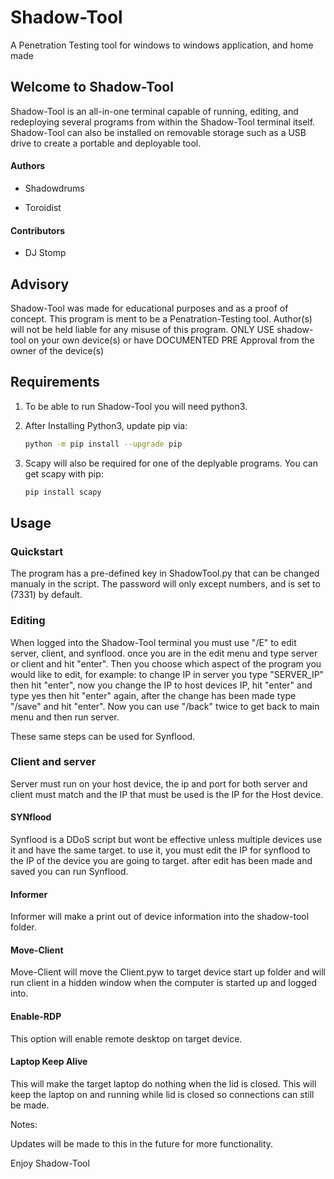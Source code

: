 # Shadow-Tool

A Penetration Testing tool for windows to windows application, and home made



## Welcome to Shadow-Tool


Shadow-Tool is an all-in-one terminal capable of running, editing, and redeploying several programs from within the Shadow-Tool terminal itself. Shadow-Tool can also be installed on removable storage such as a USB drive to create a portable and deployable tool.



#### Authors

- Shadowdrums

- Toroidist

#### Contributors

- DJ Stomp


## Advisory

Shadow-Tool was made for educational purposes and as a proof of concept. This program is 
ment to be a Penatration-Testing tool. Author(s) will not be held liable for any misuse
of this program. ONLY USE shadow-tool on your own device(s) or have DOCUMENTED PRE Approval from the owner of the device(s)



## Requirements

1. To be able to run Shadow-Tool you will need python3.

2. After Installing Python3, update pip via: 
   ```sh
   python -m pip install --upgrade pip
   ```

3. Scapy will also be required for one of the deplyable programs. You can get scapy with pip:
   ```sh
   pip install scapy
   ```

## Usage


### Quickstart

The program has a pre-defined key in ShadowTool.py that can be changed manualy in the script. The password will only except numbers, and is set to (7331) by default. 


### Editing

When logged into the Shadow-Tool terminal you must use "/E" to edit server, client, and synflood.
once you are in the edit menu and type server or client and hit "enter". Then you choose which 
aspect of the program you would like to edit, for example: to change IP in server you type
"SERVER_IP" then hit "enter", now you change the IP to host devices IP, hit "enter" and type yes then hit
"enter" again, after the change has been made type "/save" and hit "enter". Now you can use "/back"
twice to get back to main menu and then run server.

These same steps can be used for Synflood.

### Client and server

Server must run on your host device, the ip and port for both server and client must match
and the IP that must be used is the IP for the Host device.


#### SYNflood

Synflood is a DDoS script but wont be effective unless multiple devices use it and have the same
target. to use it, you must edit the IP for synflood to the IP of the device you are going to target.
after edit has been made and saved you can run Synflood.

#### Informer

Informer will make a print out of device information into the shadow-tool folder.

#### Move-Client

Move-Client will move the Client.pyw to target device start up folder and will run client in 
a hidden window when the computer is started up and logged into.

#### Enable-RDP

This option will enable remote desktop on target device.

#### Laptop Keep Alive

This will make the target laptop do nothing when the lid is closed. This will keep the laptop on and running while lid is closed so connections can still be made.

Notes:

Updates will be made to this in the future for more functionality.

Enjoy Shadow-Tool
